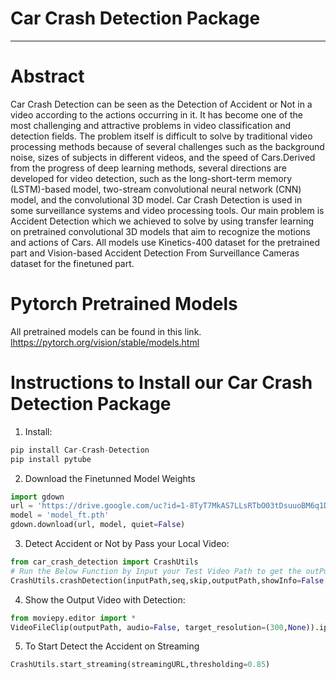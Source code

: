 
 

<h1 color="green"><b>Car Crash Detection Package</b></h1>

---

<h1 color="green"><b>Abstract</b></h1>
<p>Car Crash Detection can be seen as the Detection of Accident or Not in a video according to the actions occurring in it. It has
become one of the most challenging and attractive problems in video classification and detection fields.
The problem itself is difficult to solve by traditional video processing methods because of several challenges such as
the background noise, sizes of subjects in different videos, and the speed of Cars.Derived from the progress of
deep learning methods, several directions are developed for video detection, such as the
long-short-term memory (LSTM)-based model, two-stream convolutional neural network (CNN) model, and the convolutional 3D model.
Car Crash Detection is used in some surveillance systems and video processing tools.
Our main problem is Accident Detection which we achieved to solve by using transfer learning on pretrained convolutional 3D models
that aim to recognize the motions and actions of Cars.
All models use Kinetics-400 dataset for the pretrained part and Vision-based Accident Detection From Surveillance Cameras dataset
for the finetuned part.</p>


<h1 color="green"><b>Pytorch Pretrained Models</b></h1>
<p>All pretrained models can be found in this link.
 <a href="https://pytorch.org/vision/stable/models.html">lhttps://pytorch.org/vision/stable/models.html</a></p>


<h1 color="green"><b>Instructions to Install our Car Crash Detection Package</b></h1>


1. Install:

```python
pip install Car-Crash-Detection
pip install pytube
```

2. Download the Finetunned Model Weights

```python
import gdown
url = 'https://drive.google.com/uc?id=1-8TyT7MkAS7LLsRTbO03tDsuuoBM6q1D'
model = 'model_ft.pth'
gdown.download(url, model, quiet=False)
```
3. Detect Accident or Not by Pass your Local Video:

```python
from car_crash_detection import CrashUtils
# Run the Below Function by Input your Test Video Path to get the outPut Video with Accident Detection or Not
CrashUtils.crashDetection(inputPath,seq,skip,outputPath,showInfo=False,thresholding=0.85)
```
4. Show the Output Video with Detection:

```python
from moviepy.editor import *
VideoFileClip(outputPath, audio=False, target_resolution=(300,None)).ipython_display()
```
5. To Start Detect the Accident on Streaming

```python
CrashUtils.start_streaming(streamingURL,thresholding=0.85)
```